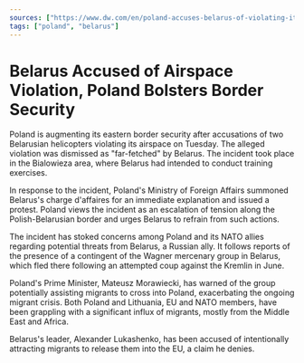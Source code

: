 ```yaml
---
sources: ["https://www.dw.com/en/poland-accuses-belarus-of-violating-its-airspace/a-66412202", "https://www.bloomberg.com/news/articles/2023-08-01/poland-sends-more-troops-to-belarus-border-after-airspace-breach#xj4y7vzkg"]
tags: ["poland", "belarus"]
---
```

# Belarus Accused of Airspace Violation, Poland Bolsters Border Security

Poland is augmenting its eastern border security after accusations of two Belarusian helicopters violating its airspace on Tuesday. The alleged violation was dismissed as "far-fetched" by Belarus. The incident took place in the Bialowieza area, where Belarus had intended to conduct training exercises.

In response to the incident, Poland's Ministry of Foreign Affairs summoned Belarus's charge d'affaires for an immediate explanation and issued a protest. Poland views the incident as an escalation of tension along the Polish-Belarusian border and urges Belarus to refrain from such actions.

The incident has stoked concerns among Poland and its NATO allies regarding potential threats from Belarus, a Russian ally. It follows reports of the presence of a contingent of the Wagner mercenary group in Belarus, which fled there following an attempted coup against the Kremlin in June.

Poland's Prime Minister, Mateusz Morawiecki, has warned of the group potentially assisting migrants to cross into Poland, exacerbating the ongoing migrant crisis. Both Poland and Lithuania, EU and NATO members, have been grappling with a significant influx of migrants, mostly from the Middle East and Africa.

Belarus's leader, Alexander Lukashenko, has been accused of intentionally attracting migrants to release them into the EU, a claim he denies.